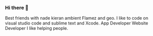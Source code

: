 ### Hi there 👋
Best friends with nade kieran ambient Flamez and geo.
I like to code on visual studio code and sublime text and Xcode.
App Developer Website Developer 
I like helping people.


